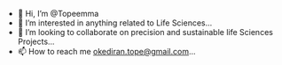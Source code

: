 - 👋 Hi, I’m @Topeemma
- 👀 I’m interested in anything related to Life Sciences...
- 💞️ I’m looking to collaborate on precision and sustainable life Sciences Projects...
- 📫 How to reach me okediran.tope@gmail.com...

<!---
Topeemma/Topeemma is a ✨ special ✨ repository because its `README.md` (this file) appears on your GitHub profile.
You can click the Preview link to take a look at your changes.
--->

